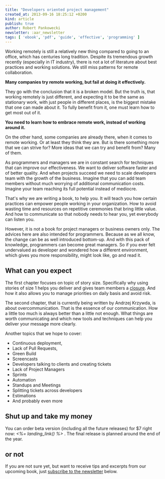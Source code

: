 ```yaml
---
title: "Developers oriented project management"
created_at: 2013-09-16 18:25:12 +0200
kind: article
publish: true
author: Robert Pankowecki
newsletter: :aar_newsletter
tags: [ 'ebook', 'pdf', 'guide', 'effective', 'programming' ]
---
```


Working remotely is still a relatively new thing compared to going to an office,
which has centuries long tradition. Despite its tremendous growth recently
(especially in IT industry), there is not a lot of literature about best
practices and working solutions. We still miss patterns for remote
collaboration.

**Many companies try remote working, but fail at doing it
effectively.**

They go with the conclusion that it is a broken model. But the truth
is, that working remotely is just different, and expecting it to be the same as
stationary work, with just people in different places, is the biggest mistake
that one can made about it. To fully benefit from it, one must learn how to get
most out of it. 

**You need to learn how to embrace remote work, instead of working around it.**

On the other hand,
some companies are already there, when it comes to remote working. Or at least
they think they are. But is there something more that we can strive for? More
ideas that we can try and benefit from? Many of them.

<!-- more -->

As programmers and managers we are in constant search for techniques that can
improve our effectiveness. We want to deliver software faster and of better
quality. And when projects succeed we need to scale developers team with the
growth of the business. Imagine that you can add team members without much worrying
of additional communication costs. Imagine your team reaching its full potential
instead of mediocre.

That's why we are writing a book, to help you. It will teach you how certain practices can empower
people working in your organization. How to avoid wasting time and resources on
repetitive ceremonies that bring little value. And how to communicate so that nobody
needs to hear you, yet everybody can listen you. 

However, it is not a book for project
managers or business owners only. The advices here are also intended for
programmers. Because as we all know, the change can be as well introduced bottom-up.
And with this pack of knowledge, programmers can become great managers. So if
you ever felt undervalued as developer and wondered how a different environment,
which gives you more responsibility, might look like, go and read it.

## What can you expect

The first chapter focuses on topic of story size. Specifically why using
stories of size 1 helps you deliver and gives team members
a [closure](http://en.wikipedia.org/wiki/Closure_%28psychology%29). And how it
also allows you to manage priorities on daily basis and avoid risk.

The second chapter, that is currently being written by Andrzej Krzywda, is about
overcommunication. That is the essence of our communication. How a little too much
is always better than a little not enough. What things are worth communicating
and which new tools and techniques can help you deliver your message more
clearly.

Another topics that we hope to cover:

* Continuous deployment,
* Lack of Pull Requests,
* Green Build
* Screencasts
* Developers talking to clients and creating tickets
* Lack of Project Managers
* Sprints
* Automation
* Standups and Meetings
* Splitting tickets across developers
* Estimations
* And probably even more

## Shut up and take my money

You can order beta version (including all the future releases) for $7 right now:
_<%= landing_link() %>_ .
The final release is planned around the end of the year.

## or not

If you are not sure yet, but want to receive tips and excerpts from our upcoming
book, just [subscribe to the newsletter](<%= aar_newsletter_subscription_link %>) below.

